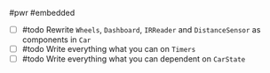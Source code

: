 #pwr #embedded 

- [ ] #todo Rewrite `Wheels`, `Dashboard`, `IRReader` and `DistanceSensor` as components in `Car`
- [ ] #todo Write everything what you can on `Timers`
- [ ] #todo Write everything what you can dependent on `CarState` 